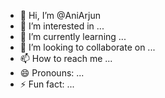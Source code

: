 - 👋 Hi, I’m @AniArjun
- 👀 I’m interested in ...
- 🌱 I’m currently learning ...
- 💞️ I’m looking to collaborate on ...
- 📫 How to reach me ...
- 😄 Pronouns: ...
- ⚡ Fun fact: ...

<!---
AniArjun/AniArjun is a ✨ special ✨ repository because its `README.md` (this file) appears on your GitHub profile.
You can click the Preview link to take a look at your changes.
--->
